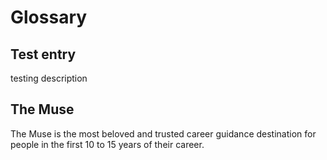 # Glossary

## Test entry

testing description

## The Muse

The Muse is the most beloved and trusted career guidance destination for people in the first 10 to 15 years of their career.